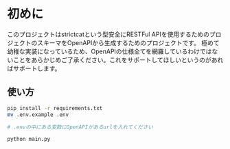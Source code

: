 # 初めに

このプロジェクトはstrictcatという型安全にRESTFul APIを使用するためのプロジェクトのスキーマをOpenAPIから生成するためのプロジェクトです。
極めて幼稚な実装になっているため、OpenAPIの仕様全てを網羅しているわけではないことをあらかじめご了承ください。これをサポートしてほしいというのがあればサポートします。

## 使い方

```bash
pip install -r requirements.txt
mv .env.example .env

# .envの中にある変数にOpenAPIがあるurlを入れてください

python main.py
```
